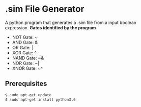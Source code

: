 # .sim File Generator
A python program that generates a .sim file from a input boolean expression. 
**Gates identified by the program**
 - NOT Gate: ~
 - AND Gate: &
 - OR Gate: |
 - XOR Gate: ^
 - NAND Gate: ~&
 - NOR Gate: ~|
 - XNOR Gate: ~^

## Prerequisites
```bash
$ sudo apt-get update
$ sudo apt-get install python3.6
```
